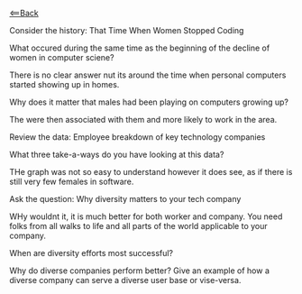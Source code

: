 [<==Back](README.md)

Consider the history: That Time When Women Stopped Coding

What occured during the same time as the beginning of the decline of women in computer sciene?

There is no clear answer nut its around the time when personal computers started showing up in homes. 

Why does it matter that males had been playing on computers growing up?

The were then associated with them and more likely to work in the area.

Review the data: Employee breakdown of key technology companies



What three take-a-ways do you have looking at this data?

THe graph was not so easy to understand however it does see, as if there is still very few females in software.

Ask the question: Why diversity matters to your tech company

WHy wouldnt it, it is much better for both worker and company. You need folks from all walks to life and all parts of the world applicable to your company.

When are diversity efforts most successful?



Why do diverse companies perform better?
Give an example of how a diverse company can serve a diverse user base or vise-versa.
